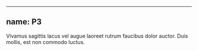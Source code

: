 
---
name: P3
---
<p class="p-3">Vivamus sagittis lacus vel augue laoreet rutrum faucibus dolor auctor. Duis mollis, est non commodo luctus.</p>